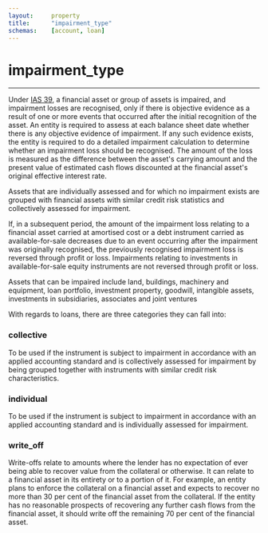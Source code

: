 ```yaml
---
layout:		property
title:		"impairment_type"
schemas:	[account, loan]
---
```


# impairment_type

---

Under [IAS 39][ias], a financial asset or group of assets is impaired, and impairment losses are recognised, only if there is objective evidence as a result of one or more events that occurred after the initial recognition of the asset. An entity is required to assess at each balance sheet date whether there is any objective evidence of impairment. If any such evidence exists, the entity is required to do a detailed impairment calculation to determine whether an impairment loss should be recognised. The amount of the loss is measured as the difference between the asset's carrying amount and the present value of estimated cash flows discounted at the financial asset's original effective interest rate.

Assets that are individually assessed and for which no impairment exists are grouped with financial assets with similar credit risk statistics and collectively assessed for impairment.

If, in a subsequent period, the amount of the impairment loss relating to a financial asset carried at amortised cost or a debt instrument carried as available-for-sale decreases due to an event occurring after the impairment was originally recognised, the previously recognised impairment loss is reversed through profit or loss. Impairments relating to investments in available-for-sale equity instruments are not reversed through profit or loss.

Assets that can be impaired include land, buildings, machinery and equipment, loan portfolio, investment property, goodwill, intangible assets, investments in subsidiaries, associates and joint ventures

With regards to loans, there are three categories they can fall into:

### collective
To be used if the instrument is subject to impairment in accordance with an applied accounting standard and is collectively assessed for impairment by being grouped together with instruments with similar credit risk characteristics.

### individual
To be used if the instrument is subject to impairment in accordance with an applied accounting standard and is individually assessed for impairment.

### write_off
Write-offs relate to amounts where the lender has no expectation of ever being able to recover value from the collateral or otherwise. It can relate to a financial asset in its entirety or to a portion of it. For example, an entity plans to enforce the collateral on a financial asset and expects to recover no more than 30 per cent of the financial asset from the collateral. If the entity has no reasonable prospects of recovering any further cash flows from the financial asset, it should write off the remaining 70 per cent of the financial asset.


[ias]: https://www.iasplus.com/en/standards/ias/ias39
